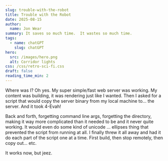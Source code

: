 ```yaml
---
slug: trouble-with-the-robot
title: Trouble with the Robot
date: 2025-08-15
author:
  name: Jon Wear
summary: It saves so much time.  It wastes so much time.
tags:
  - name: chatGPT
    slug: chatGPT
hero:
  src: /images/hero.png
  alt: Corridor lights
css: /css/retro-sci-fi.css
draft: false
reading_time_min: 2
---
```


Where was I? Oh yes. My super simple/fast web server was working. My content was building, it was rendering just like I wanted. Then I asked for a script that would copy the server binary from my local machine to... the server. And it took 4-Evah!

Back and forth, forgetting command line args, forgetting the directory, making it way more complicated than it needed to be and it never quite working. It would even do some kind of unicode ... ellipses thing that prevented the script from running at all. I finally threw it all away and had it do each part of the script one at a time. First build, then stop remotely, then copy out... etc.

It works now, but jeez.